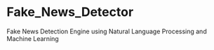 # Fake_News_Detector
Fake News Detection Engine using Natural Language Processing and Machine Learning

